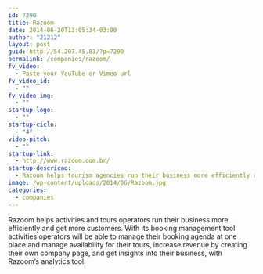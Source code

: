 ```yaml
---
id: 7290
title: Razoom
date: 2014-06-20T13:05:34-03:00
author: "21212"
layout: post
guid: http://54.207.45.81/?p=7290
permalink: /companies/razoom/
fv_video:
  - Paste your YouTube or Vimeo url
fv_video_id:
  - ""
fv_video_img:
  - ""
startup-logo:
  - ""
startup-ciclo:
  - "4"
video-pitch:
  - ""
startup-link:
  - http://www.razoom.com.br/
startup-descricao:
  - Razoom helps tourism agencies run their business more efficiently and get more customers.
image: /wp-content/uploads/2014/06/Razoom.jpg
categories:
  - companies
---
```

Razoom helps activities and tours operators run their business more efficiently and get more customers. With its booking management tool activities operators will be able to manage their booking agenda at one place and manage availability for their tours, increase revenue by creating their own company page, and get insights into their business, with Razoom&#8217;s analytics tool.